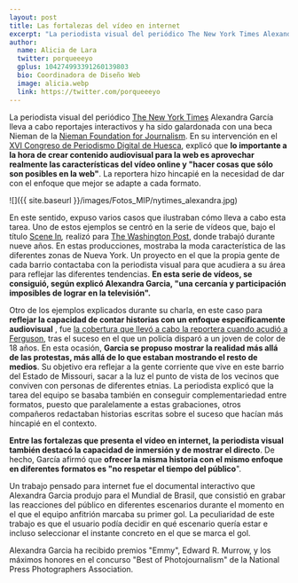 ```yaml
---
layout: post
title: Las fortalezas del vídeo en internet
excerpt: "La periodista visual del periódico The New York Times Alexandra García lleva a cabo reportajes interactivos y ha sido galardonada con una beca Nieman de la Nieman Foundation for Journalism. En su intervención en el XVI Congreso de Periodismo Digital de Huesca, explicó que lo importante a la hora de crear contenido audiovisual para la web es aprovechar realmente las características del vídeo online y hacer cosas que sólo son posibles en la web. La reportera hizo hincapié en la necesidad de dar con el enfoque que mejor se adapte a cada formato."
author:
  name: Alicia de Lara
  twitter: porqueeeyo
  gplus: 104274993391260139803 
  bio: Coordinadora de Diseño Web
  image: alicia.webp
  link: https://twitter.com/porqueeeyo
---
```

La periodista visual del periódico [The New York Times](http://www.nytimes.com/) Alexandra García lleva a cabo reportajes interactivos y ha sido galardonada con una beca Nieman de la [Nieman Foundation for Journalism](http://nieman.harvard.edu/). En su intervención en el [XVI Congreso de Periodismo Digital de Huesca](http://www.congresoperiodismo.com/), explicó que **lo importante a la hora de crear contenido audiovisual para la web es aprovechar realmente las características del vídeo online y "hacer cosas que sólo son posibles en la web"**. La reportera hizo hincapié en la necesidad de dar con el enfoque que mejor se adapte a cada formato.

![]({{ site.baseurl }}/images/Fotos_MIP/nytimes_alexandra.jpg)

En este sentido, expuso varios casos que ilustraban cómo lleva a cabo esta tarea. Uno de estos ejemplos se centró en la serie de vídeos que, bajo el título [Scene In](http://www.washingtonpost.com/wp-srv/special/artsandliving/scene-in/)_,_ realizó para [The Washington Post](http://www.washingtonpost.com/wp-srv/special/artsandliving/scene-in/), donde trabajó durante nueve años. En estas producciones, mostraba la moda característica de las diferentes zonas de Nueva York. Un proyecto en el que la propia gente de cada barrio contactaba con la periodista visual para que acudiera a su área para reflejar las diferentes tendencias. **En esta serie de vídeos, se consiguió, según explicó Alexandra Garcia, "una cercanía y participación imposibles de lograr en la televisión".**

Otro de los ejemplos explicados durante su charla, en este caso para **reflejar la capacidad de contar historias con un enfoque específicamente audiovisual** , fue [la cobertura que llevó a cabo la reportera cuando acudió a Ferguson](http://www.nytimes.com/video/us/100000003070203/the-long-march-to-peace-in-ferguson.html), tras el suceso en el que un policía disparó a un joven de color de 18 años. En esta ocasión, **Garcia se propuso mostrar la realidad más allá de las protestas, más allá de lo que estaban mostrando el resto de medios**. Su objetivo era reflejar a la gente corriente que vive en este barrio del Estado de Missouri, sacar a la luz el punto de vista de los vecinos que conviven con personas de diferentes etnias. La periodista explicó que la tarea del equipo se basaba también en conseguir complementariedad entre formatos, puesto que paralelamente a estas grabaciones, otros compañeros redactaban historias escritas sobre el suceso que hacían más hincapié en el contexto.

**Entre las fortalezas que presenta el vídeo en internet, la periodista visual también destacó la capacidad de inmersión y de mostrar el directo**. De hecho, García afirmó que **ofrecer la misma historia con el mismo enfoque en diferentes formatos es "no respetar el tiempo del público**".

Un trabajo pensado para internet fue el documental interactivo que Alexandra Garcia produjo para el Mundial de Brasil, que consistió en grabar las reacciones del público en diferentes escenarios durante el momento en el que el equipo anfitrión marcaba su primer gol. La peculiaridad de este trabajo es que el usuario podía decidir en qué escenario quería estar e incluso seleccionar el instante concreto en el que se marca el gol.

Alexandra Garcia ha recibido premios "Emmy", Edward R. Murrow, y los máximos honores en el concurso "Best of Photojournalism" de la National Press Photographers Association.